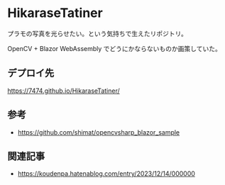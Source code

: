# HikaraseTatiner

プラモの写真を光らせたい。という気持ちで生えたリポジトリ。

OpenCV + Blazor WebAssembly でどうにかならないものか画策していた。


## デプロイ先

https://7474.github.io/HikaraseTatiner/


## 参考

- https://github.com/shimat/opencvsharp_blazor_sample


## 関連記事

- https://koudenpa.hatenablog.com/entry/2023/12/14/000000
